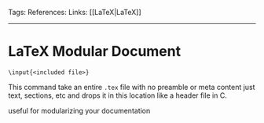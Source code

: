 Tags: 
References: 
Links: [[LaTeX|LaTeX]]

---

# LaTeX Modular Document

`\input{<included file>}`

This command take an entire `.tex` file with no preamble or meta content just text, sections, etc and drops it in this location like a header file in C.

useful for modularizing your documentation
